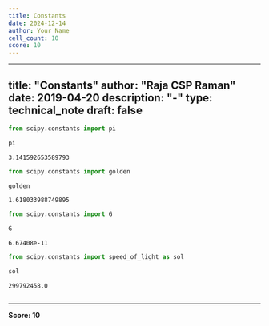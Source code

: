 ```yaml
---
title: Constants
date: 2024-12-14
author: Your Name
cell_count: 10
score: 10
---
```


---
title: "Constants"
author: "Raja CSP Raman"
date: 2019-04-20
description: "-"
type: technical_note
draft: false
---

```python
from scipy.constants import pi
```


```python
pi
```




    3.141592653589793




```python
from scipy.constants import golden
```


```python
golden
```




    1.618033988749895




```python
from scipy.constants import G
```


```python
G
```




    6.67408e-11




```python
from scipy.constants import speed_of_light as sol
```


```python
sol
```




    299792458.0




```python

```


---
**Score: 10**